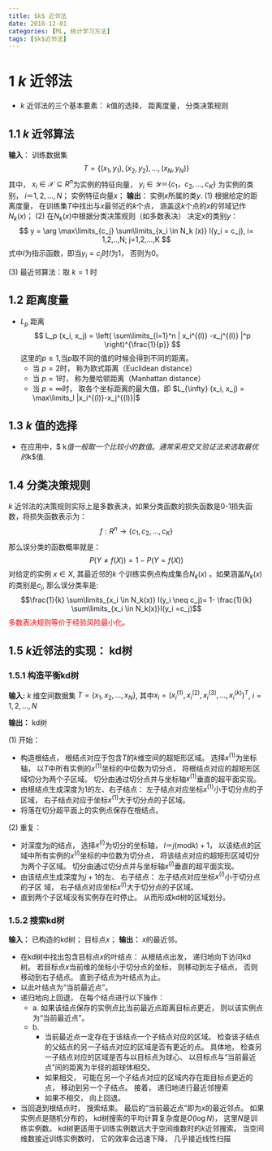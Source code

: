 ```yaml
---
title: $k$ 近邻法
date: 2018-12-01
categories: [ML, 统计学习方法]
tags: [$k$近邻法]
---
```

# 1 $k$ 近邻法
- $k$ 近邻法的三个基本要素： $k$值的选择， 距离度量， 分类决策规则
## 1.1 $k$ 近邻算法
**输入**： 训练数据集
$$
T = \{ (x_1, y_1), (x_2, y_2),..., (x_N, y_N)\}
$$
其中， $x_i \in \mathcal{X}  \subseteq R^n$为实例的特征向量， $y_i \in  \mathcal{Y} ＝\{c_1， c_2,…,c_K\}$ 为实例的类别， $i＝1,2,…,N$； 实例特征向量$x$；
**输出**： 实例$x$所属的类$y$.
(1)  根据给定的距离度量， 在训练集$T$中找出与$x$最邻近的$k$个点， 涵盖这$k$个点的$x$的邻域记作$N_k(x)$；
(2) 在$N_k(x)$中根据分类决策规则（如多数表决） 决定$x$的类别$y$：
$$
y = \arg \max\limits_{c_j} \sum\limits_{x_i \in N_k (x)} I(y_i = c_j), i= 1,2,..,N; j=1,2,...,K
$$
式中$I$为指示函数，即当$y_i = c_j$时$I$为1， 否则为0。

(3) 最近邻算法：取 $k=1$ 时

## 1.2 距离度量
- $L_p$ 距离
    $$
    L_p (x_i, x_j) = \left( \sum\limits_{l=1}^n | x_i^{(l)} -x_j^{(l)} |^p \right)^{\frac{1}{p}}
    $$
	这里的$p\geq 1$,当$p​$取不同的值的时候会得到不同的距离。
	- 当 $p=2$时， 称为欧式距离（Euclidean distance）
	- 当 $p=1$时， 称为曼哈顿距离（Manhattan distance）
	- 当 $p=\infty$时， 取各个坐标距离的最大值，即 $L_{\infty} (x_i, x_j) = \max\limits_l |x_i^{(l)}-x_j^{(l)}|$

## 1.3 $k$ 值的选择
- 在应用中，$ k$值一般取一个比较小的数值。 通常采用交叉验证法来选取最优的$k$值.

## 1.4 分类决策规则
$k$ 近邻法的决策规则实际上是多数表决，如果分类函数的损失函数是0-1损失函数，将损失函数表示为：
$$f: R^n \rightarrow \{ c_1, c_2, ..., c_K \}$$
那么误分类的函数概率就是：
$$P(Y \neq f(X)) = 1-P(Y=f(X))$$
对给定的实例 $x \in X$, 其最近邻的$k$ 个训练实例点构成集合$N_k (x)$ 。如果涵盖$N_k(x)$ 的类别是$c_j$, 那么误分类率是:
$$\frac{1}{k} \sum\limits_{x_i \in N_k(x)} I(y_i \neq c_j)= 1- \frac{1}{k} \sum\limits_{x_i \in N_k(x)}I(y_i =c_j)$$ 
<font color=red>多数表决规则等价于经验风险最小化。</font>

## 1.5 $k$近邻法的实现： kd树
### 1.5.1 构造平衡kd树

**输入:** $k$ 维空间数据集 $T = \{ x_1, x_2, ..., x_N \}$, 其中$x_i = (x_i^{(1)}, x_i^{(2)}, x_i^{(3)}, ..., x_i^{(k)})^T$, $i = 1, 2, ..., N$

**输出：** kd树

(1) 开始：
- 构造根结点， 根结点对应于包含$T$的$k$维空间的超矩形区域。 选择$x^{(1)}$为坐标轴， 以$T$中所有实例的$x^{(1)}$坐标的中位数为切分点， 将根结点对应的超矩形区域切分为两个子区域。 切分由通过切分点并与坐标轴$x^{(1)}$垂直的超平面实现。
- 由根结点生成深度为1的左、右子结点： 左子结点对应坐标$x^{(1)}$小于切分点的子区域， 右子结点对应于坐标$x^{(1)}$大于切分点的子区域。
- 将落在切分超平面上的实例点保存在根结点。

(2) 重复：
- 对深度为$j$的结点， 选择$x^{(l)}$为切分的坐标轴， $l＝j( \text{mod} k)+1$， 以该结点的区域中所有实例的$x^{(l)}$坐标的中位数为切分点， 将该结点对应的超矩形区域切分为两个子区域。 切分由通过切分点并与坐标轴$x^{(l)}$垂直的超平面实现。
- 由该结点生成深度为$j+1$的左、 右子结点： 左子结点对应坐标$x^{(l)}$小于切分点的子区
域， 右子结点对应坐标$x^{(l)}$大于切分点的子区域。
- 直到两个子区域没有实例存在时停止。 从而形成kd树的区域划分。

### 1.5.2 搜索kd树
**输入：**  已构造的kd树； 目标点$x$；
**输出：** $x$的最近邻。

- 在kd树中找出包含目标点$x$的叶结点： 从根结点出发， 递归地向下访问kd树。 若目标点$x$当前维的坐标小于切分点的坐标， 则移动到左子结点， 否则移动到右子结点。 直到子结点为叶结点为止。
- 以此叶结点为“当前最近点”。
- 递归地向上回退， 在每个结点进行以下操作：
  - a. 如果该结点保存的实例点比当前最近点距离目标点更近， 则以该实例点为“当前最近点”。
  - b.
  	- 当前最近点一定存在于该结点一个子结点对应的区域。 检查该子结点的父结点的另一子结点对应的区域是否有更近的点。 具体地， 检查另一子结点对应的区域是否与以目标点为球心、 以目标点与“当前最近点”间的距离为半径的超球体相交。
  	- 如果相交， 可能在另一个子结点对应的区域内存在距目标点更近的点， 移动到另一个子结点。 接着， 递归地进行最近邻搜索
  	- 如果不相交， 向上回退。
- 当回退到根结点时， 搜索结束。 最后的“当前最近点”即为$x$的最近邻点。 如果实例点是随机分布的， kd树搜索的平均计算复杂度是$O(\log N)$， 这里$N$是训练实例数。 kd树更适用于训练实例数远大于空间维数时的$k$近邻搜索。 当空间维数接近训练实例数时， 它的效率会迅速下降， 几乎接近线性扫描
